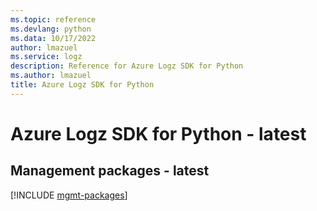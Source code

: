 ```yaml
---
ms.topic: reference
ms.devlang: python
ms.data: 10/17/2022
author: lmazuel
ms.service: logz
description: Reference for Azure Logz SDK for Python
ms.author: lmazuel
title: Azure Logz SDK for Python
---
```

# Azure Logz SDK for Python - latest

## Management packages - latest
[!INCLUDE [mgmt-packages](logz-mgmt-index.md)]